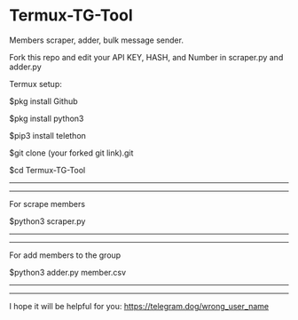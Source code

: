 # Termux-TG-Tool
Members scraper, adder, bulk message sender.


Fork this repo and edit your API KEY, HASH, and Number in scraper.py and adder.py

Termux setup:

$pkg install Github

$pkg install python3

$pip3 install telethon

$git clone (your forked git link).git

$cd Termux-TG-Tool


____________________
____________________

For scrape members

$python3 scraper.py

____________________
____________________

For add members to the group

$python3 adder.py member.csv

____________________
____________________

I hope it will be helpful for you: https://telegram.dog/wrong_user_name
